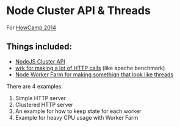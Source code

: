 # Node Cluster API & Threads

For [HowCamp 2014](http://how.camp)

## Things included:

* [NodeJS Cluster API](http://nodejs.org/api/cluster.html)
* [wrk for making a lot of HTTP calls](https://github.com/wg/wrk) (like apache benchmark)
* [Node Worker Farm for making somethign that look like threads](https://github.com/rvagg/node-worker-farm)

There are 4 examples:

1. Simple HTTP server
2. Clustered HTTP server
3. An example for how to keep state for each worker
4. Example for heavy CPU usage with Worker Farm
